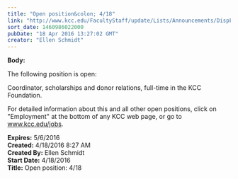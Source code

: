 ```yaml
---
title: "Open position&colon; 4/18"
link: "http://www.kcc.edu/FacultyStaff/update/Lists/Announcements/DispForm.aspx?ID=2205"
sort_date: 1460986022000
pubDate: "18 Apr 2016 13:27:02 GMT"
creator: "Ellen Schmidt"
---
```


<div><b>Body:</b> <div class="ExternalClass6EBC862A7F1548509ED3FD629D3B19D6"><p>​The following position is open: </p>
<p>Coordinator, scholarships and donor relations, full-time in the KCC Foundation. </p>
<p>For detailed information about this and all other open positions, click on &quot;Employment&quot; at the bottom of any KCC web page, or go to <a href="/jobs">www.kcc.edu/jobs</a>.<br /></p></div></div>
<div><b>Expires:</b> 5/6/2016</div>
<div><b>Created:</b> 4/18/2016 8:27 AM</div>
<div><b>Created By:</b> Ellen Schmidt</div>
<div><b>Start Date:</b> 4/18/2016</div>
<div><b>Title:</b> Open position: 4/18</div>
